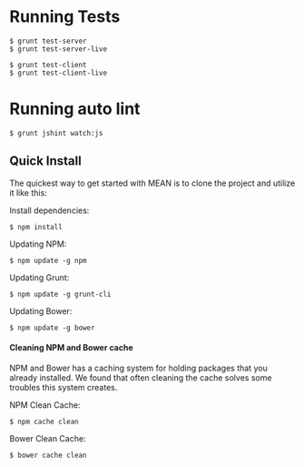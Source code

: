 # Running Tests

```
$ grunt test-server
$ grunt test-server-live

$ grunt test-client
$ grunt test-client-live

```


# Running auto lint

```
$ grunt jshint watch:js
```



## Quick Install
  The quickest way to get started with MEAN is to clone the project and utilize it like this:

  Install dependencies:

    $ npm install


Updating NPM:
```
$ npm update -g npm
```

Updating Grunt:
```
$ npm update -g grunt-cli
```

Updating Bower:
```
$ npm update -g bower
```

#### Cleaning NPM and Bower cache
NPM and Bower has a caching system for holding packages that you already installed.
We found that often cleaning the cache solves some troubles this system creates.

NPM Clean Cache:
```
$ npm cache clean
```

Bower Clean Cache:
```
$ bower cache clean
```

 
